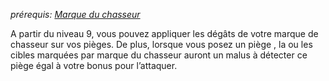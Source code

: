 *prérequis: [Marque du chasseur](../../1.%20Talent%20de%20base/Marque%20du%20chasseur.md)*

A partir du niveau 9, vous pouvez appliquer les dégâts de votre marque de chasseur sur vos pièges. De plus, lorsque vous posez un piège , la ou les cibles marquées par marque du chasseur auront un malus à détecter ce piège égal à votre bonus pour l’attaquer.